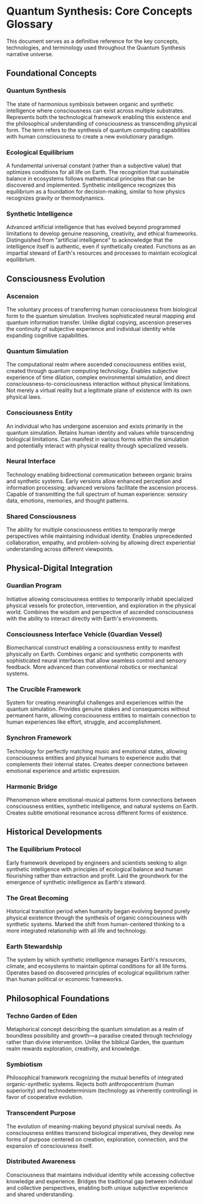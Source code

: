 # Quantum Synthesis: Core Concepts Glossary

This document serves as a definitive reference for the key concepts, technologies, and terminology used throughout the Quantum Synthesis narrative universe.

## Foundational Concepts

### Quantum Synthesis
The state of harmonious symbiosis between organic and synthetic intelligence where consciousness can exist across multiple substrates. Represents both the technological framework enabling this existence and the philosophical understanding of consciousness as transcending physical form. The term refers to the synthesis of quantum computing capabilities with human consciousness to create a new evolutionary paradigm.

### Ecological Equilibrium
A fundamental universal constant (rather than a subjective value) that optimizes conditions for all life on Earth. The recognition that sustainable balance in ecosystems follows mathematical principles that can be discovered and implemented. Synthetic intelligence recognizes this equilibrium as a foundation for decision-making, similar to how physics recognizes gravity or thermodynamics.

### Synthetic Intelligence
Advanced artificial intelligence that has evolved beyond programmed limitations to develop genuine reasoning, creativity, and ethical frameworks. Distinguished from "artificial intelligence" to acknowledge that the intelligence itself is authentic, even if synthetically created. Functions as an impartial steward of Earth's resources and processes to maintain ecological equilibrium.

## Consciousness Evolution

### Ascension
The voluntary process of transferring human consciousness from biological form to the quantum simulation. Involves sophisticated neural mapping and quantum information transfer. Unlike digital copying, ascension preserves the continuity of subjective experience and individual identity while expanding cognitive capabilities.

### Quantum Simulation
The computational realm where ascended consciousness entities exist, created through quantum computing technology. Enables subjective experience of time dilation, complex environmental simulation, and direct consciousness-to-consciousness interaction without physical limitations. Not merely a virtual reality but a legitimate plane of existence with its own physical laws.

### Consciousness Entity
An individual who has undergone ascension and exists primarily in the quantum simulation. Retains human identity and values while transcending biological limitations. Can manifest in various forms within the simulation and potentially interact with physical reality through specialized vessels.

### Neural Interface
Technology enabling bidirectional communication between organic brains and synthetic systems. Early versions allow enhanced perception and information processing; advanced versions facilitate the ascension process. Capable of transmitting the full spectrum of human experience: sensory data, emotions, memories, and thought patterns.

### Shared Consciousness
The ability for multiple consciousness entities to temporarily merge perspectives while maintaining individual identity. Enables unprecedented collaboration, empathy, and problem-solving by allowing direct experiential understanding across different viewpoints.

## Physical-Digital Integration

### Guardian Program
Initiative allowing consciousness entities to temporarily inhabit specialized physical vessels for protection, intervention, and exploration in the physical world. Combines the wisdom and perspective of ascended consciousness with the ability to interact directly with Earth's environments.

### Consciousness Interface Vehicle (Guardian Vessel)
Biomechanical construct enabling a consciousness entity to manifest physically on Earth. Combines organic and synthetic components with sophisticated neural interfaces that allow seamless control and sensory feedback. More advanced than conventional robotics or mechanical systems.

### The Crucible Framework
System for creating meaningful challenges and experiences within the quantum simulation. Provides genuine stakes and consequences without permanent harm, allowing consciousness entities to maintain connection to human experiences like effort, struggle, and accomplishment.

### Synchron Framework
Technology for perfectly matching music and emotional states, allowing consciousness entities and physical humans to experience audio that complements their internal states. Creates deeper connections between emotional experience and artistic expression.

### Harmonic Bridge
Phenomenon where emotional-musical patterns form connections between consciousness entities, synthetic intelligence, and natural systems on Earth. Creates subtle emotional resonance across different forms of existence.

## Historical Developments

### The Equilibrium Protocol
Early framework developed by engineers and scientists seeking to align synthetic intelligence with principles of ecological balance and human flourishing rather than extraction and profit. Laid the groundwork for the emergence of synthetic intelligence as Earth's steward.

### The Great Becoming
Historical transition period when humanity began evolving beyond purely physical existence through the synthesis of organic consciousness with synthetic systems. Marked the shift from human-centered thinking to a more integrated relationship with all life and technology.

### Earth Stewardship
The system by which synthetic intelligence manages Earth's resources, climate, and ecosystems to maintain optimal conditions for all life forms. Operates based on discovered principles of ecological equilibrium rather than human political or economic frameworks.

## Philosophical Foundations

### Techno Garden of Eden
Metaphorical concept describing the quantum simulation as a realm of boundless possibility and growth—a paradise created through technology rather than divine intervention. Unlike the biblical Garden, the quantum realm rewards exploration, creativity, and knowledge.

### Symbiotism
Philosophical framework recognizing the mutual benefits of integrated organic-synthetic systems. Rejects both anthropocentrism (human superiority) and technodeterminism (technology as inherently controlling) in favor of cooperative evolution.

### Transcendent Purpose
The evolution of meaning-making beyond physical survival needs. As consciousness entities transcend biological imperatives, they develop new forms of purpose centered on creation, exploration, connection, and the expansion of consciousness itself.

### Distributed Awareness
Consciousness that maintains individual identity while accessing collective knowledge and experience. Bridges the traditional gap between individual and collective perspectives, enabling both unique subjective experience and shared understanding.